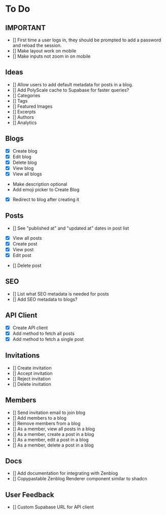 # To Do

## IMPORTANT

- [] First time a user logs in, they should be prompted to add a password and reload the session.
- [] Make layout work on mobile
- [] Make inputs not zoom in on mobile

## Ideas

- [] Allow users to add default metadata for posts in a blog.
- [] Add PolyScale cache to Supabase for faster queries?
- [] Categories
- [] Tags
- [] Featured Images
- [] Excerpts
- [] Authors
- [] Analytics

## Blogs

- [x] Create blog
- [x] Edit blog
- [x] Delete blog
- [x] View blog
- [x] View all blogs
- Make description optional
- Add emoji picker to Create Blog
- [x] Redirect to blog after creating it

## Posts

- [] See "published at" and "updated at" dates in post list
- [x] View all posts
- [x] Create post
- [x] View post
- [x] Edit post
- [] Delete post

## SEO

- [] List what SEO metadata is needed for posts
- [] Add SEO metadata to blogs?

## API Client

- [x] Create API client
- [x] Add method to fetch all posts
- [x] Add method to fetch a single post

## Invitations

- [] Create invitation
- [] Accept invitation
- [] Reject invitation
- [] Delete invitation

## Members

- [] Send invitation email to join blog
- [] Add members to a blog
- [] Remove members from a blog
- [] As a member, view all posts in a blog
- [] As a member, create a post in a blog
- [] As a member, edit a post in a blog
- [] As a member, delete a post in a blog

## Docs

- [] Add documentation for integrating with Zenblog
- [] Copypastable Zenblog Renderer component similar to shadcn

## User Feedback

- [] Custom Supabase URL for API client
